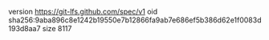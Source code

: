version https://git-lfs.github.com/spec/v1
oid sha256:9aba896c8e1242b19550e7b12866fa9ab7e686ef5b386d62e1f0083d193d8aa7
size 8117
